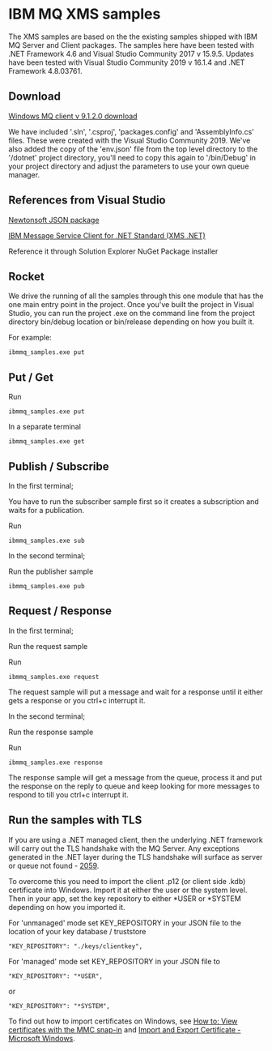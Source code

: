 # IBM MQ XMS samples
The XMS samples are based on the the existing samples shipped with IBM MQ Server and Client packages. The samples here have been tested with .NET Framework 4.6 and Visual Studio Community 2017 v 15.9.5. Updates have been tested with Visual Studio Community 2019 v 16.1.4 and .NET Framework 4.8.03761.

## Download

[Windows MQ client v 9.1.2.0 download](https://www-945.ibm.com/support/fixcentral/swg/selectFixes?parent=ibm~WebSphere&product=ibm/WebSphere/WebSphere+MQ&release=9.1.2&platform=Windows+64-bit,+x86&function=fixId&fixids=9.1.2.0-IBM-MQC-Win64+&useReleaseAsTarget=true&includeSupersedes=0)

We have included '.sln', '.csproj', 'packages.config' and 'AssemblyInfo.cs' files. These were created with the Visual Studio Community 2019. We've also added the copy of the 'env.json' file from the top level directory to the '/dotnet' project directory, you'll need to copy this again to '/bin/Debug' in your project directory and adjust the parameters to use your own queue manager.

## References from Visual Studio

[Newtonsoft JSON package](https://www.nuget.org/packages/Newtonsoft.Json/)

[IBM Message Service Client for .NET Standard (XMS .NET)](https://www.nuget.org/packages/IBMXMSDotnetClient/)

Reference it through Solution Explorer NuGet Package installer

## Rocket

We drive the running of all the samples through this one module that has the one main entry point in the project. Once you've built the project in Visual Studio, you can run the project .exe on the command line from the project directory bin/debug location or bin/release depending on how you built it.

For example:

`ibmmq_samples.exe put`

## Put / Get

Run

`ibmmq_samples.exe put`

In a separate terminal

`ibmmq_samples.exe get`


## Publish / Subscribe

In the first terminal;

You have to run the subscriber sample first so it creates a subscription and waits for a publication.

Run

`ibmmq_samples.exe sub`

In the second terminal;

Run the publisher sample

`ibmmq_samples.exe pub`


## Request / Response

In the first terminal;

Run the request sample

Run

`ibmmq_samples.exe request`

The request sample will put a message and wait for a response until it either gets a response or you ctrl+c interrupt it.

In the second terminal;

Run the response sample

Run

`ibmmq_samples.exe response`

The response sample will get a message from the queue, process it and put the response on the reply to queue and keep looking for more messages to respond to till you ctrl+c interrupt it.




## Run the samples with TLS

If you are using a .NET managed client, then the underlying .NET framework will carry out the TLS handshake with the MQ Server. Any exceptions generated in the .NET layer during the TLS handshake will surface as server or queue not found - [2059](https://www.ibm.com/support/knowledgecenter/en/SSFKSJ_9.1.0/com.ibm.mq.tro.doc/q041290_.htm).

To overcome this you need to import the client .p12 (or client side .kdb) certificate into Windows. Import it at either the user or the system level. Then in your app, set the key repository to either *USER or *SYSTEM depending on how you imported it.

For 'unmanaged' mode set KEY_REPOSITORY in your JSON file to the location of your key database / truststore

`"KEY_REPOSITORY": "./keys/clientkey",`

For 'managed' mode set KEY_REPOSITORY in your JSON file to

`"KEY_REPOSITORY": "*USER",`

or

`"KEY_REPOSITORY": "*SYSTEM",`

To find out how to import certificates on Windows, see [How to: View certificates with the MMC snap-in](https://docs.microsoft.com/en-us/dotnet/framework/wcf/feature-details/how-to-view-certificates-with-the-mmc-snap-in)
and
[Import and Export Certificate - Microsoft Windows](https://support.globalsign.com/customer/portal/articles/1217281-import-and-export-certificate---microsoft-windows).
